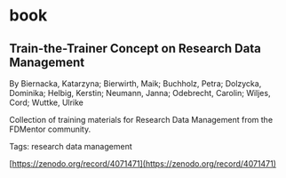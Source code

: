 # book
## Train-the-Trainer Concept on Research Data Management
By Biernacka, Katarzyna;  Bierwirth, Maik;  Buchholz, Petra;  Dolzycka, Dominika;  Helbig, Kerstin;  Neumann, Janna;  Odebrecht, Carolin;  Wiljes, Cord;  Wuttke, Ulrike



Collection of training materials for Research Data Management from the FDMentor community.

Tags: research data management

[https://zenodo.org/record/4071471](https://zenodo.org/record/4071471)

